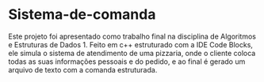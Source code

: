 # Sistema-de-comanda
Este projeto foi apresentado como trabalho final na disciplina de Algoritmos e Estruturas de Dados 1. Feito em c++ estruturado com a IDE Code Blocks, ele simula o sistema de atendimento de uma pizzaria, onde o cliente coloca todas as suas informações pessoais e do pedido, e ao final é gerado um arquivo de texto com a comanda estruturada.
